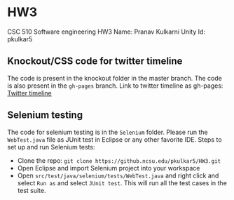# HW3
CSC 510 Software engineering HW3 Name: Pranav Kulkarni Unity Id: pkulkar5

## Knockout/CSS code for twitter timeline

The code is present in the knockout folder in the master branch. The code is also present in the `gh-pages` branch.
Link to twitter timeline as gh-pages: [Twitter timeline](https://pages.github.ncsu.edu/pkulkar5/HW3/)

## Selenium testing

The code for selenium testing is in the `Selenium` folder. Please run the `WebTest.java` file as JUnit test in Eclipse or any other favorite IDE.
Steps to set up and run Selenium tests:

* Clone the repo: `git clone https://github.ncsu.edu/pkulkar5/HW3.git`
* Open Eclipse and import Selenium project into your workspace
* Open `src/test/java/selenium/tests/WebTest.java` and right click and select `Run as` and select `JUnit test`. This will run all the test cases in the test suite.
